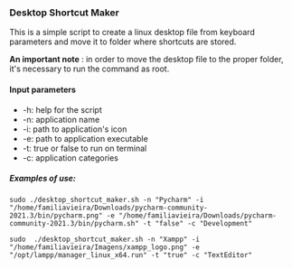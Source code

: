 ### Desktop Shortcut Maker

This is a simple script to create a linux desktop file from keyboard parameters and move it to folder where shortcuts are stored.

**An important note** :  in order to move the desktop file to the proper folder, it's necessary to run the command as root.

#### Input parameters

* -h: help for the script
* -n: application name
* -i: path to application's icon
* -e: path to application executable
* -t: true or false to run on terminal
* -c: application categories

##### Examples of use:

``` 
sudo ./desktop_shortcut_maker.sh -n "Pycharm" -i "/home/familiavieira/Downloads/pycharm-community-2021.3/bin/pycharm.png" -e "/home/familiavieira/Downloads/pycharm-community-2021.3/bin/pycharm.sh" -t "false" -c "Development"
```


```
sudo  ./desktop_shortcut_maker.sh -n "Xampp" -i "/home/familiavieira/Imagens/xampp_logo.png" -e "/opt/lampp/manager_linux_x64.run" -t "true" -c "TextEditor"
```



